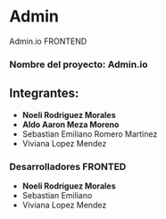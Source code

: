 # Admin
Admin.io FRONTEND
### Nombre del proyecto: Admin.io
## **Integrantes:**
- **Noeli Rodriguez Morales**
- **Aldo Aaron Meza Moreno**
- Sebastian Emiliano Romero Martinez
- Viviana Lopez Mendez

### Desarrolladores FRONTED
- **Noeli Rodriguez Morales**
- Sebastian Emiliano
- Viviana Lopez Mendez

